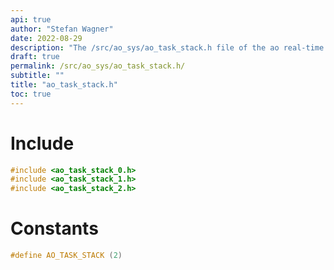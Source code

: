 ```yaml
---
api: true
author: "Stefan Wagner"
date: 2022-08-29
description: "The /src/ao_sys/ao_task_stack.h file of the ao real-time operating system."
draft: true
permalink: /src/ao_sys/ao_task_stack.h/
subtitle: ""
title: "ao_task_stack.h"
toc: true
---
```


# Include

```c
#include <ao_task_stack_0.h>
#include <ao_task_stack_1.h>
#include <ao_task_stack_2.h>
```

# Constants

```c
#define AO_TASK_STACK (2)
```

